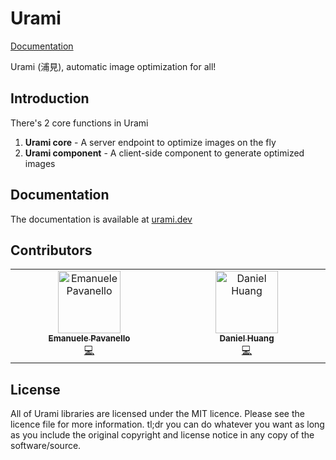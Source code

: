 # Urami

[Documentation](https://urami.dev)

Urami (浦見), automatic image optimization for all!

## Introduction

There's 2 core functions in Urami

1. **Urami core** - A server endpoint to optimize images on the fly
2. **Urami component** - A client-side component to generate optimized images

## Documentation

The documentation is available at [urami.dev](https://urami.dev)

## Contributors

<!-- ALL-CONTRIBUTORS-LIST:START - Do not remove or modify this section -->
<!-- prettier-ignore-start -->
<!-- markdownlint-disable -->
<table>
  <tbody>
    <tr>
      <td align="center" valign="top" width="14.28%"><a href="https://github.com/epavanello"><img src="https://avatars.githubusercontent.com/u/47756116?v=4?s=100" width="100px;" alt="Emanuele Pavanello"/><br /><sub><b>Emanuele Pavanello</b></sub></a><br /><a href="#code-epavanello" title="Code">💻</a></td>
      <td align="center" valign="top" width="14.28%"><a href="https://dan.onl"><img src="https://avatars.githubusercontent.com/u/27079662?v=4?s=100" width="100px;" alt="Daniel Huang"/><br /><sub><b>Daniel Huang</b></sub></a><br /><a href="#code-cubedhuang" title="Code">💻</a></td>
    </tr>
  </tbody>
</table>

<!-- markdownlint-restore -->
<!-- prettier-ignore-end -->

<!-- ALL-CONTRIBUTORS-LIST:END -->

## License

All of Urami libraries are licensed under the MIT licence. Please see the licence file for more information. tl;dr you can do whatever you want as long as you include the original copyright and license notice in any copy of the software/source.
